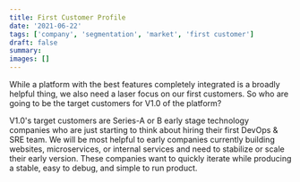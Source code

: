 ```yaml
---
title: First Customer Profile
date: '2021-06-22'
tags: ['company', 'segmentation', 'market', 'first customer']
draft: false
summary:
images: []
---
```


While a platform with the best features completely integrated is a broadly
helpful thing, we also need a laser focus on our first customers. So who are
going to be the target customers for V1.0 of the platform?

V1.0's target customers are Series-A or B early stage technology companies who
are just starting to think about hiring their first DevOps & SRE team. We will
be most helpful to early companies currently building websites, microservices,
or internal services and need to stabilize or scale their early version. These
companies want to quickly iterate while producing a stable, easy to debug, and
simple to run product.
